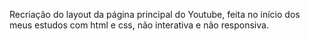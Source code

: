 Recriação do layout da página principal do Youtube, feita no início dos meus estudos com html e css, não interativa e não responsiva.